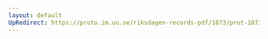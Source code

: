 ```yaml
---
layout: default
UpRedirect: https://pruto.im.uu.se/riksdagen-records-pdf/1873/prot-1873--ak--226.pdf
---
```

